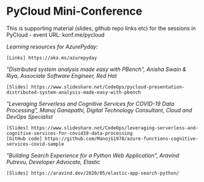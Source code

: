# PyCloud Mini-Conference 
This is supporting material (slides, github repo links etc) for the sessions in PyCloud - event URL: konf.me/pycloud

_Learning resources for AzurePyday:_ 

    [Links] https://aka.ms/azurepyday

_"Distributed system analysis made easy with PBench", Anisha Swain & Riya, Associate Software Engineer, Red Hat_

    [Slides] https://www.slideshare.net/CodeOps/pycloud-presentation-distributed-system-analysis-made-easy-with-pbench  

_"Leveraging Serverless and Cognitive Services for COVID-19 Data Processing", Manoj Ganapathi, Digital Technology Consultant, Cloud and DevOps Specialist_

    [Slides] https://www.slideshare.net/CodeOps/leveraging-serverless-and-cognitive-services-for-covid19-data-processing
    [GitHub code] https://github.com/ManojG1978/azure-functions-cognitive-services-covid-sample 

_"Building Search Experience for a Python Web Application", Aravind Putrevu, Developer Advocate, Elastic_

    [Slides] https://aravind.dev/2020/05/elastic-app-search-python/ 




